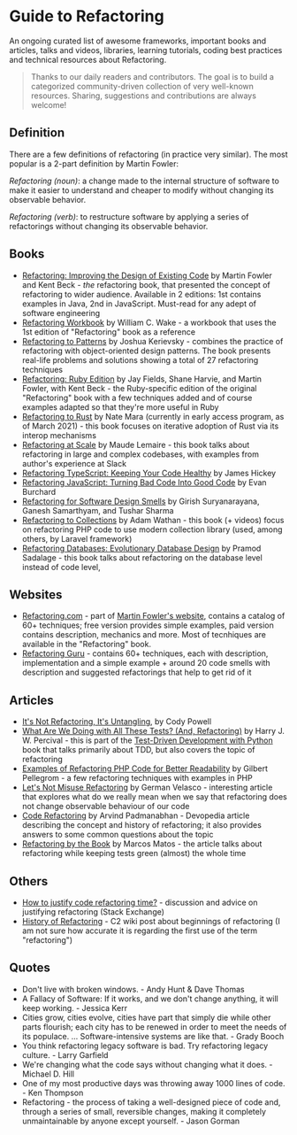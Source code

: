 # Guide to Refactoring
 An ongoing curated list of awesome frameworks, important books and articles, talks and videos, libraries, learning tutorials, coding best practices and technical resources about Refactoring.
> Thanks to our daily readers and contributors. The goal is to build a categorized community-driven collection of very well-known resources. Sharing, suggestions and contributions are always welcome!

## Definition

There are a few definitions of refactoring (in practice very similar). The most popular is a 2-part definition by Martin Fowler:

_Refactoring (noun)_: a change made to the internal structure of software to make it easier to understand and cheaper to modify without changing its observable behavior.

_Refactoring (verb)_: to restructure software by applying a series of refactorings without changing its observable behavior.

## Books

* [Refactoring: Improving the Design of Existing Code](https://martinfowler.com/books/refactoring.html) by Martin Fowler and Kent Beck - *the* refactoring book, that presented the concept of refactoring to wider audience. Available in 2 editions: 1st contains examples in Java, 2nd in JavaScript. Must-read for any adept of software engineering
* [Refactoring Workbook](https://www.pearson.com/store/p/refactoring-workbook/P100001822014) by William C. Wake - a workbook that uses the 1st edition of "Refactoring" book as a reference
* [Refactoring to Patterns](https://www.goodreads.com/book/show/85041.Refactoring_to_Patterns) by Joshua Kerievsky - combines the practice of refactoring with object-oriented design patterns. The book presents real-life problems and solutions showing a total of 27 refactoring techniques
* [Refactoring: Ruby Edition](https://martinfowler.com/books/refactoringRubyEd.html) by Jay Fields, Shane Harvie, and Martin Fowler, with Kent Beck - the Ruby-specific edition of the original "Refactoring" book with a few techniques added and of course examples adapted so that they're more useful in Ruby
* [Refactoring to Rust](https://www.manning.com/books/refactoring-to-rust) by Nate Mara (currently in early access program, as of March 2021) - this book focuses on iterative adoption of Rust via its interop mechanisms
* [Refactoring at Scale](https://www.oreilly.com/library/view/refactoring-at-scale/9781492075523/) by Maude Lemaire - this book talks about refactoring in large and complex codebases, with examples from author's experience at Slack
* [Refactoring TypeScript: Keeping Your Code Healthy](https://leanpub.com/refactoringtypescript) by James Hickey
* [Refactoring JavaScript: Turning Bad Code Into Good Code](https://refactoringjs.com/) by Evan Burchard
* [Refactoring for Software Design Smells](http://www.designsmells.com/) by Girish Suryanarayana, Ganesh Samarthyam, and Tushar Sharma
* [Refactoring to Collections](https://laravel-news.com/refactoring-to-collections) by Adam Wathan - this book (+ videos) focus on refactoring PHP code to use modern collection library (used, among others, by Laravel framework)
* [Refactoring Databases: Evolutionary Database Design](https://www.databaserefactoring.com/) by Pramod Sadalage - this book talks about refactoring on the database level instead of code level, 

## Websites

* [Refactoring.com](https://www.refactoring.com/) - part of [Martin Fowler's website](https://martinfowler.com/), contains a catalog of 60+ techniques; free version provides simple examples, paid version contains description, mechanics and more. Most of tecnhiques are available in the "Refactoring" book.
* [Refactoring Guru](https://refactoring.guru) - contains 60+ techniques, each with description, implementation and a simple example + around 20 code smells with description and suggested refactorings that help to get rid of it

## Articles

* [It's Not Refactoring, It's Untangling](http://www.codypowell.com/taods/2013/03/its-not-refactoring-its-untangling.html), by Cody Powell
* [What Are We Doing with All These Tests? (And, Refactoring)](https://www.obeythetestinggoat.com/book/chapter_philosophy_and_refactoring.html) by Harry J. W. Percival - this is part of the [Test-Driven Development with Python](https://www.obeythetestinggoat.com/pages/book.html) book that talks primarily about TDD, but also covers the topic of refactoring
* [Examples of Refactoring PHP Code for Better Readability](https://deliciousbrains.com/refactoring-php-code-better-readability/) by Gilbert Pellegrom - a few refactoring techniques with examples in PHP
* [Let's Not Misuse Refactoring](https://thoughtbot.com/blog/lets-not-misuse-refactoring) by German Velasco - interesting article that explores what do we really mean when we say that refactoring does not change observable behaviour of our code
* [Code Refactoring](https://devopedia.org/code-refactoring) by Arvind Padmanabhan - Devopedia article describing the concept and history of refactoring; it also provides answers to some common questions about the topic
* [Refactoring by the Book](https://www.thoughtworks.com/insights/blog/refactoring-book) by Marcos Matos - the article talks about refactoring while keeping tests green (almost) the whole time

## Others

* [How to justify code refactoring time?](https://softwareengineering.stackexchange.com/questions/157928/how-to-justify-code-refactoring-time) - discussion and advice on justifying refactoring (Stack Exchange)
* [History of Refactoring](https://wiki.c2.com/?HistoryOfRefactoring) - C2 wiki post about beginnings of refactoring (I am not sure how accurate it is regarding the first use of the term "refactoring")


## Quotes

  - Don't live with broken windows. - Andy Hunt & Dave Thomas
  - A Fallacy of Software: If it works, and we don't change anything, it will keep working. - Jessica Kerr
  - Cities grow, cities evolve, cities have part that simply die while other parts flourish; each city has to be renewed in order to meet the needs of its populace. ... Software-intensive systems are like that. - Grady Booch
  - You think refactoring legacy software is bad. Try refactoring legacy culture. - Larry Garfield
  - We're changing what the code says without changing what it does. - Michael D. Hill
  - One of my most productive days was throwing away 1000 lines of code. - Ken Thompson
  - Refactoring - the process of taking a well-designed piece of code and, through a series of small, reversible changes, making it completely unmaintainable by anyone except yourself. - Jason Gorman


